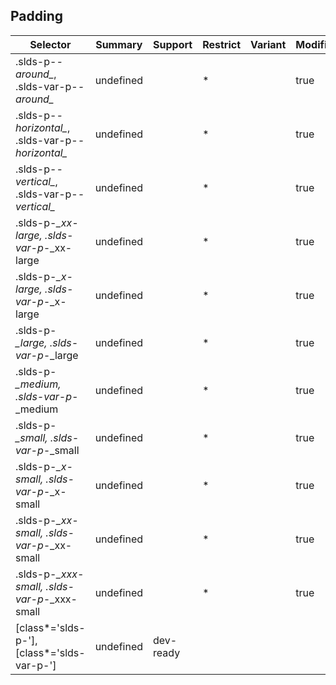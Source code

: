 

## Padding

| Selector | Summary | Support | Restrict | Variant | Modifier |
|-------|-------|-------|-------|-------|-------|
| .slds-p-*-around_*, .slds-var-p-*-around_* | undefined |   | * |   | true |
| .slds-p-*-horizontal_*, .slds-var-p-*-horizontal_* | undefined |   | * |   | true |
| .slds-p-*-vertical_*, .slds-var-p-*-vertical_* | undefined |   | * |   | true |
| .slds-p-*_xx-large, .slds-var-p-*_xx-large | undefined |   | * |   | true |
| .slds-p-*_x-large, .slds-var-p-*_x-large | undefined |   | * |   | true |
| .slds-p-*_large, .slds-var-p-*_large | undefined |   | * |   | true |
| .slds-p-*_medium, .slds-var-p-*_medium | undefined |   | * |   | true |
| .slds-p-*_small, .slds-var-p-*_small | undefined |   | * |   | true |
| .slds-p-*_x-small, .slds-var-p-*_x-small | undefined |   | * |   | true |
| .slds-p-*_xx-small, .slds-var-p-*_xx-small | undefined |   | * |   | true |
| .slds-p-*_xxx-small, .slds-var-p-*_xxx-small | undefined |   | * |   | true |
| [class*='slds-p-'], [class*='slds-var-p-'] | undefined | dev-ready |   |   |   |